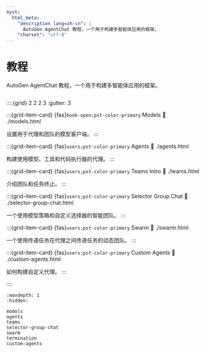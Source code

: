 ```yaml
---
myst:
  html_meta:
    "description lang=zh-cn": |
      AutoGen AgentChat 教程，一个用于构建多智能体应用的框架。
    "charset": "utf-8"
---
```


# 教程

AutoGen AgentChat 教程，一个用于构建多智能体应用的框架。

```{include} ../warning.md

```

::::{grid} 2 2 2 3
:gutter: 3

:::{grid-item-card} {fas}`book-open;pst-color-primary` Models
:link: ./models.html

设置用于代理和团队的模型客户端。
:::

:::{grid-item-card} {fas}`users;pst-color-primary` Agents
:link: ./agents.html

构建使用模型、工具和代码执行器的代理。
:::

:::{grid-item-card} {fas}`users;pst-color-primary` Teams Intro
:link: ./teams.html

介绍团队和任务终止。
:::

:::{grid-item-card} {fas}`users;pst-color-primary` Selector Group Chat
:link: ./selector-group-chat.html

一个使用模型策略和自定义选择器的智能团队。
:::

:::{grid-item-card} {fas}`users;pst-color-primary` Swarm
:link: ./swarm.html

一个使用传递任务在代理之间传递任务的动态团队。
:::

:::{grid-item-card} {fas}`users;pst-color-primary` Custom Agents
:link: ./custom-agents.html

如何构建自定义代理。
:::

::::

```{toctree}
:maxdepth: 1
:hidden:

models
agents
teams
selector-group-chat
swarm
termination
custom-agents
```
